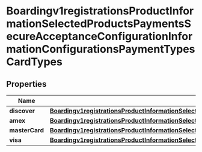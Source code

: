 
# Boardingv1registrationsProductInformationSelectedProductsPaymentsSecureAcceptanceConfigurationInformationConfigurationsPaymentTypesCardTypes

## Properties
Name | Type | Description | Notes
------------ | ------------- | ------------- | -------------
**discover** | [**Boardingv1registrationsProductInformationSelectedProductsPaymentsSecureAcceptanceConfigurationInformationConfigurationsPaymentTypesCardTypesDiscover**](Boardingv1registrationsProductInformationSelectedProductsPaymentsSecureAcceptanceConfigurationInformationConfigurationsPaymentTypesCardTypesDiscover.md) |  |  [optional]
**amex** | [**Boardingv1registrationsProductInformationSelectedProductsPaymentsSecureAcceptanceConfigurationInformationConfigurationsPaymentTypesCardTypesDiscover**](Boardingv1registrationsProductInformationSelectedProductsPaymentsSecureAcceptanceConfigurationInformationConfigurationsPaymentTypesCardTypesDiscover.md) |  |  [optional]
**masterCard** | [**Boardingv1registrationsProductInformationSelectedProductsPaymentsSecureAcceptanceConfigurationInformationConfigurationsPaymentTypesCardTypesDiscover**](Boardingv1registrationsProductInformationSelectedProductsPaymentsSecureAcceptanceConfigurationInformationConfigurationsPaymentTypesCardTypesDiscover.md) |  |  [optional]
**visa** | [**Boardingv1registrationsProductInformationSelectedProductsPaymentsSecureAcceptanceConfigurationInformationConfigurationsPaymentTypesCardTypesDiscover**](Boardingv1registrationsProductInformationSelectedProductsPaymentsSecureAcceptanceConfigurationInformationConfigurationsPaymentTypesCardTypesDiscover.md) |  |  [optional]



